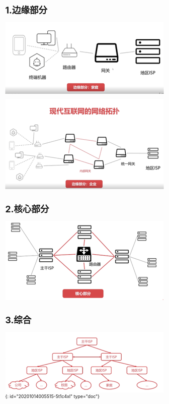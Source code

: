 # 1.边缘部分

![image.png](assets/20201014005958-34hri9b-image.png)

![image.png](assets/20201014010024-ha9bu5k-image.png)

# 2.核心部分

![image.png](assets/20201014010038-er0t49u-image.png)

# 3.综合

![image.png](assets/20201014015959-ihtr5tf-image.png)
{: id="20201014005515-5t1c4xl" type="doc"}
